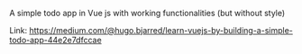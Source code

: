 A simple todo app in Vue js with working functionalities (but without style)

Link:
https://medium.com/@hugo.bjarred/learn-vuejs-by-building-a-simple-todo-app-44e2e7dfccae